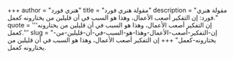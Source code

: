 +++
author = "هنري فورد"
title = "مقولة هنري فورد"
description = "مقولة هنري فورد: إن التفكير أصعب الأعمال، وهذا هو السبب في أن قليلين من يختارونه كعمل."
quote = '''إن التفكير أصعب الأعمال، وهذا هو السبب في أن قليلين من يختارونه كعمل.''' 
slug = "إن-التفكير-أصعب-الأعمال-وهذا-هو-السبب-في-أن-قليلين-من-يختارونه-كعمل"
+++
إن التفكير أصعب الأعمال، وهذا هو السبب في أن قليلين من يختارونه كعمل.
